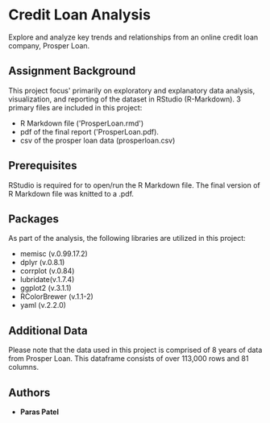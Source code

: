 # Credit Loan Analysis
Explore and analyze key trends and relationships from an online credit loan company, Prosper Loan.

## Assignment Background

This project focus' primarily on exploratory and explanatory data analysis, visualization, and reporting of the dataset in RStudio (R-Markdown). 3 primary files are included in this project:
* R Markdown file ('ProsperLoan.rmd')  
* pdf of the final report ('ProsperLoan.pdf).  
* csv of the prosper loan data (prosperloan.csv)

## Prerequisites 

RStudio is required for to open/run the R Markdown file. The final version of R Markdown file was knitted to a .pdf. 

## Packages

As part of the analysis, the following libraries are utilized in this project:  
* memisc (v.0.99.17.2)
* dplyr (v.0.8.1)
* corrplot (v.0.84)
* lubridate(v.1.7.4)
* ggplot2 (v.3.1.1)
* RColorBrewer (v.1.1-2)
* yaml (v.2.2.0)

## Additional Data

Please note that the data used in this project is comprised of 8 years of data from Prosper Loan. This dataframe consists of over 113,000 rows and 81 columns.

## Authors

* **Paras Patel**
